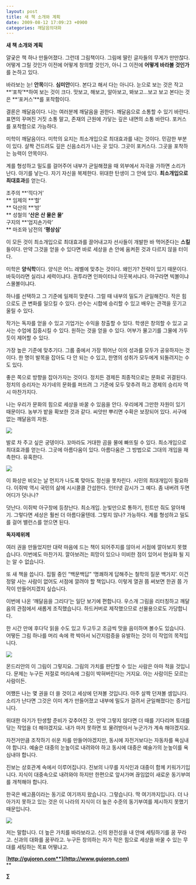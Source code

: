 ```yaml
---
layout: post
title: 새 책 소개와 계획
date: 2009-08-12 17:09:23 +0900
categories: 깨달음의대화
---
```






  


**새 책 소개와 계획**

얄궂은 책 하나 만들어졌다. 그런데 그림책이다. 그림에 딸린 글자들의 무게가 만만찮다. 어떻게 그릴 것인가 이전에 어떻게 창의할 것인가, 아니 그 이전에 **어떻게 바라볼 것인가**를 논하고 있다. 

바라보는 눈! **안목**이다. **심미안**이다. 본다고 해서 다는 아니다. 눈으로 보는 것은 작고 **‘포착’**하여 보는 것이 크다. 맛보고, 해보고, 알아보고, 봐보고...보고 보고 본다는 것은 **‘포커스’**를 포착함이다. 

결론은 깨달음이다. 나는 여러분께 깨달음을 권한다. 깨달음으로 소통할 수 있기 바란다. 표면의 꾸며진 거짓 소통 말고, 존재의 근원에 가닿는 깊은 내면의 소통 바란다. 포커스를 포착함으로 가능하다.

미학이 깨달음이다. 미학의 요지는 최소개입으로 최대효과를 내는 것이다. 민감한 부분이 있다. 살짝 건드려도 깊은 신음소리가 나는 곳 있다. 그곳이 포커스다. 그곳을 포착하는 능력이 안목이다. 

계를 형성하고 밀도를 걸어주어 내부가 균일해졌을 때 외부에서 자극을 가하면 소리가 난다. 아기를 낳는다. 자기 자신을 복제한다. 위대한 탄생이 그 안에 있다. **최소개입으로 최대효과**를 얻는다.

조주의 **‘끽다거’   
** 임제의 **‘할’  
** 덕산의 **‘방’  
** 성철의 **‘산은 산 물은 물’**  
구지의 **‘엄지손가락’  
** 마조와 남전의 **‘평상심’**

이 모든 것이 최소개입으로 최대효과를 끌어내고자 선사들이 개발한 바 먹어준다는 **스킬**들이다. 만약 그것을 얻을 수 있다면 바로 세상을 손 안에 움켜쥔 것과 다르지 않을 터이다.

미학은 **양식학**이다. 양식은 어느 레벨에 맞추는 것이다. 왜인가? 전략이 있기 때문이다. 바둑이라면 실리냐 세력이냐다. 권투라면 인파이터냐 아웃복서냐다. 야구라면 빅볼이냐 스몰볼이냐다.

하나를 선택하고 그 기준에 일제히 맞춘다. 그럴 때 내부의 밀도가 균일해진다. 작은 힘으로도 큰 변화를 일으킬 수 있다. 선수는 시합에 승리할 수 있고 배우는 관객을 웃기고 울릴 수 있다.

작가는 독자를 얻을 수 있고 기업가는 수익을 창출할 수 있다. 학생은 창의할 수 있고 교사는 수업에 집중시킬 수 있다. 원하는 것을 얻을 수 있다. 어부가 물고기를 그물에 가두듯이 제어할 수 있다.

가장 높은 기준에 맞추기다. 그룹 중에서 가장 뛰어난 이의 성과를 모두가 공유하자는 것이다. 한 명이 발목을 잡아도 다 안 되는 수 있고, 한명의 성취가 모두에게 되돌려지는 수도 있다.

좋은 쪽으로 방향을 잡아가자는 것이다. 정치든 경제든 최종적으로는 문화로 귀결된다. 정치의 승리자는 자기네의 문화를 퍼뜨려 그 기준에 모두 맞추려 하고 경제의 승리자 역시 마찬가지다.

나는 우리가 문화의 힘으로 세상을 바꿀 수 있음을 안다. 우리에게 그만한 자원이 있기 때문이다. 농부가 밭을 확보한 것과 같다. 씨앗만 뿌리면 수확은 보장되어 있다. 서구에 없는 깨달음의 자원.

<IMG border=0 src="assets/attach/images/198/554/047/124.jpg">

발로 차 주고 싶은 궁뎅이다. 꼬마라도 거대한 곰을 물에 빠뜨릴 수 있다. 최소개입으로 최대효과를 얻는다. 그곳에 아름다움이 있다. 아름다움은 그 방법으로 그대의 개입을 재촉한다. 유혹한다.

<IMG border=0 src="assets/attach/images/198/554/047/12qw1.JPG">

이 화상은 비오는 날 먼지가 나도록 맞아도 정신을 못차린다. 시민의 최대개입이 필요하다. 이쥐박 역시 국민의 삶에 시시콜콜 간섭한다. 인터넷 감시가 그 예다. 좀 내버려 두면 어디가 덧나나? 

덧난다. 이쥐박 아구창에 등창난다. 최소개입. 눈빛만으로 통하기, 힌트만 줘도 알아채기. 그렇다면 세상은 훨씬 더 아름다울텐데. 그렇지 않나? 가능하다. 계를 형성하고 밀도를 걸어 밸런스를 얻으면 된다.



**독자제위께**

여러 권을 만들었지만 대략 마음에 드는 책이 되어주지를 않아서 서점에 깔아보지 못했습니다. 이번에도 마찬가지. 깔아보려는 희망이 있으나 미비한 점이 있어서 현실화 될 지는 알 수 없습니다.

또 새 책을 씁니다. 집필 중인 “백문백답” ‘명쾌하게 답해주는 철학의 질문 백가지’. 이건 정말 사는 사람이 없어도 서점에 깔려야 할 책입니다. 이렇게 열권 쯤 써보면 한권 쯤 가작이 만들어지겠지 싶습니다.

이번에 나온 ‘깨달음을 그리다’는 일단 보기에 편합니다. 우스개 그림을 리터칭하고 깨달음의 관점에서 새롭게 조직했습니다. 하드커버로 제작했으므로 선물용으로도 가당합니다. 

한 시간 만에 후다닥 읽을 수도 있고 두고두고 조금씩 맛을 음미하며 볼수도 있습니다. 어떻든 그림 하나를 머리 속에 콱 박아서 뇌간지럼증을 유발하는 것이 이 작업의 목적입니다. 

<IMG border=0 src="assets/attach/images/198/554/047/32w.JPG">

몬드리안의 이 그림이 그렇지요. 그림의 가치를 판단할 수 있는 사람은 아마 적을 것입니다. 문제는 누구든 저절로 머리속에 그림이 박혀버린다는 거지요. 아는 사람이든 모르는 사람이든. 

어쨌든 나는 몇 권을 더 쓸 것이고 세상에 던져볼 것입니다. 아주 살짝 던져볼 셈입니다. 소리가 난다면 그것은 이미 계가 만들어졌고 내부에 밀도가 걸려서 균일해졌다는 증거입니다. 

위대한 아기가 탄생할 준비가 갖추어진 것. 만약 그렇지 않다면 더 때를 기다리며 토대를 닦는 작업을 더 해야겠지요. 내가 마저 못하면 또 물려받아서 누군가가 계속 해야겠지요. 

자전거만큼 조작하기 쉬운 차를 만들어야겠지만, 동시에 자전거보다는 자동차를 욕심내야 합니다. 예술은 대중의 눈높이로 내려와야 하고 동시에 대중은 예술가의 눈높이를 욕심내야 합니다.

진보는 상호관계 속에서 이루어집니다. 진보의 나무를 지식인과 대중이 함께 키워가기입니다. 지식이 대중속으로 내려와야 하지만 한편으로 앞서가며 끊임없이 새로운 동기부여를 개척해야 합니다.

한국은 배고픔이라는 동기로 여기까지 왔습니다. 그렇습니다. 딱 여기까지입니다. 더 나아가지 못하고 있는 것은 이 나라의 지식이 더 높은 수준의 동기부여를 제시하지 못했기 때문입니다.

<IMG border=0 src="assets/attach/images/198/554/047/1249561830\_85677166\_002.jpg">

저는 말합니다. 더 높은 가치를 바라보라고. 신의 완전성을 내 안에 세팅하기를 꿈 꾸라고. 신과의 대화를 꿈꾸라고. 누구든 창의하는 자가 작은 힘으로 세상을 바꿀 수 있는 무대를 세팅하는 목표 어떻냐고.

[**http://gujoron.com**](http://www.gujoron.com)**  
** 

**∑**
